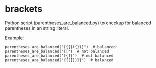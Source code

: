 # brackets

Python script (parentheses_are_balanced.py) to checkup for balanced parentheses in an string literal.

Example:
```
parentheses_are_balanced("[{{}({})]")  # balanced
parentheses_are_balanced("[[")  # not balanced
parentheses_are_balanced("[{]}")  # not balanced
parentheses_are_balanced("{{([])}}")  # balanced
```
